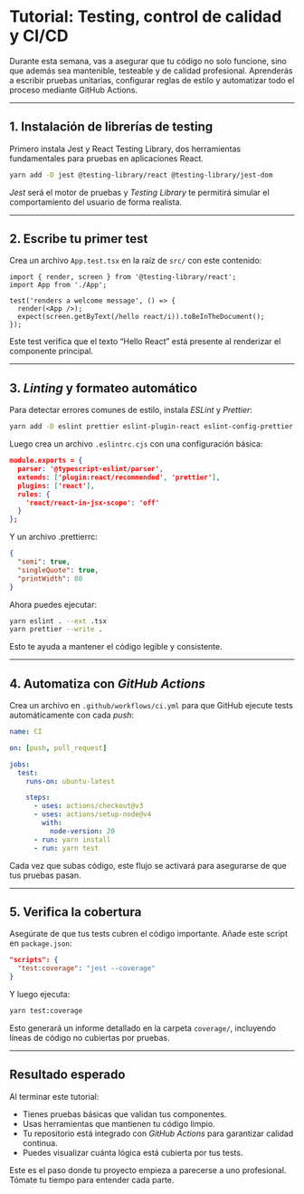 # Tutorial: Testing, control de calidad y CI/CD

Durante esta semana, vas a asegurar que tu código no solo funcione, sino que además sea mantenible, testeable y de calidad profesional. Aprenderás a escribir pruebas unitarias, configurar reglas de estilo y automatizar todo el proceso mediante GitHub Actions.

---

## 1. Instalación de librerías de testing

Primero instala Jest y React Testing Library, dos herramientas fundamentales para pruebas en aplicaciones React.

```bash
yarn add -D jest @testing-library/react @testing-library/jest-dom
```

*Jest* será el motor de pruebas y *Testing Library* te permitirá simular el comportamiento del usuario de forma realista.


---

## 2. Escribe tu primer test

Crea un archivo `App.test.tsx` en la raíz de `src/` con este contenido:

```tsx
import { render, screen } from '@testing-library/react';
import App from './App';

test('renders a welcome message', () => {
  render(<App />);
  expect(screen.getByText(/hello react/i)).toBeInTheDocument();
});
```

Este test verifica que el texto “Hello React” está presente al renderizar el componente principal.


---

## 3. *Linting* y formateo automático

Para detectar errores comunes de estilo, instala *ESLint* y *Prettier*:

```bash
yarn add -D eslint prettier eslint-plugin-react eslint-config-prettier
```

Luego crea un archivo `.eslintrc.cjs` con una configuración básica:

```json
module.exports = {
  parser: '@typescript-eslint/parser',
  extends: ['plugin:react/recommended', 'prettier'],
  plugins: ['react'],
  rules: {
    'react/react-in-jsx-scope': 'off'
  }
};
```

Y un archivo .prettierrc:

```json
{
  "semi": true,
  "singleQuote": true,
  "printWidth": 80
}
```

Ahora puedes ejecutar:

```bash
yarn eslint . --ext .tsx
yarn prettier --write .
```

Esto te ayuda a mantener el código legible y consistente.


---

## 4. Automatiza con *GitHub Actions*

Crea un archivo en `.github/workflows/ci.yml` para que GitHub ejecute tests automáticamente con cada *push*:

```yaml
name: CI

on: [push, pull_request]

jobs:
  test:
    runs-on: ubuntu-latest

    steps:
      - uses: actions/checkout@v3
      - uses: actions/setup-node@v4
        with:
          node-version: 20
      - run: yarn install
      - run: yarn test
```

Cada vez que subas código, este flujo se activará para asegurarse de que tus pruebas pasan.


---

## 5. Verifica la cobertura

Asegúrate de que tus tests cubren el código importante. Añade este script en `package.json`:

```json
"scripts": {
  "test:coverage": "jest --coverage"
}
```

Y luego ejecuta:

```bash
yarn test:coverage
```

Esto generará un informe detallado en la carpeta `coverage/`, incluyendo líneas de código no cubiertas por pruebas.


---

## Resultado esperado

Al terminar este tutorial:

- Tienes pruebas básicas que validan tus componentes.
- Usas herramientas que mantienen tu código limpio.
- Tu repositorio está integrado con *GitHub Actions* para garantizar calidad continua.
- Puedes visualizar cuánta lógica está cubierta por tus tests.


Este es el paso donde tu proyecto empieza a parecerse a uno profesional. Tómate tu tiempo para entender cada parte.
